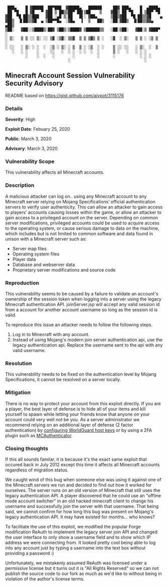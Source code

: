 ```
 ███▄    █ ▓█████  ██▀███  ▓█████▄   ██████     ██▓ ███▄    █  ▄████▄  
 ██ ▀█   █ ▓█   ▀ ▓██ ▒ ██▒▒██▀ ██▌▒██    ▒    ▓██▒ ██ ▀█   █ ▒██▀ ▀█  
▓██  ▀█ ██▒▒███   ▓██ ░▄█ ▒░██   █▌░ ▓██▄      ▒██▒▓██  ▀█ ██▒▒▓█    ▄ 
▓██▒  ▐▌██▒▒▓█  ▄ ▒██▀▀█▄  ░▓█▄   ▌  ▒   ██▒   ░██░▓██▒  ▐▌██▒▒▓▓▄ ▄██▒
▒██░   ▓██░░▒████▒░██▓ ▒██▒░▒████▓ ▒██████▒▒   ░██░▒██░   ▓██░▒ ▓███▀ ░
░ ▒░   ▒ ▒ ░░ ▒░ ░░ ▒▓ ░▒▓░ ▒▒▓  ▒ ▒ ▒▓▒ ▒ ░   ░▓  ░ ▒░   ▒ ▒ ░ ░▒ ▒  ░
░ ░░   ░ ▒░ ░ ░  ░  ░▒ ░ ▒░ ░ ▒  ▒ ░ ░▒  ░ ░    ▒ ░░ ░░   ░ ▒░  ░  ▒   
   ░   ░ ░    ░     ░░   ░  ░ ░  ░ ░  ░  ░      ▒ ░   ░   ░ ░ ░        
         ░    ░  ░   ░        ░          ░      ░           ░ ░ ░      
                            ░                                 ░        
```

## Minecraft Account Session Vulnerability Security Advisory

README based on https://gist.github.com/ajvpot/3115176

### Details
**Severity**: High

**Exploit Date**: Febuary 25, 2020

**Public**: March 3, 2020

**Advisory**: March 3, 2020

### Vulnerability Scope
This vulnerability affects all Minecraft accounts.

### Description
A malicious attacker can log on.. using any Minecraft account to any Minecraft server relying on Mojang Specifications’ official authentication servers to verify user authenticity. This can allow an attacker to gain access to players’ accounts causing losses within the game, or allow an attacker to gain access to a privileged account on the server. Depending on common server modifications, privileged accounts could be used to acquire access to the operating system, or cause serious damage to data on the machine, which includes but is not limited to common software and data found in unison with a Minecraft server such as:

  * Server map files
  * Operating system files
  * Player data
  * Database and webserver data
  * Proprietary server modifications and source code

### Reproduction
This vulnerability seems to be caused by a failure to validate an account's ownership of the session token when logging into a server using the legacy Minecraft authentication API. joinServer.jsp will accept any valid session id from a account for another account username so long as the session id is valid.

To reproduce this issue an attacker needs to follow the following steps.

   1. Log in to Minecraft with any account.
   2. Instead of using Mojang's modern join server authentication api, use the legacy authentication api. Replace the username sent to the api with any valid username.

### Resolution
This vulnerability needs to be fixed on the authentication level by Mojang Specifications, it cannot be resolved on a server locally.

### Mitigation
There is no way to protect your account from this exploit directly. If you are a player, the best layer of defense is to hide all of your items and kill yourself to spawn while letting your friends know that anyone on your account could very well not be you. As a server administrator we recommend relying on an additional layer of defense (2 factor authentication) by [configuring WorldGuard host keys](https://worldguard.enginehub.org/en/latest/host-keys/) or by using a 2FA plugin such as [MCAuthenticator](https://www.spigotmc.org/resources/mcauthenticator.18727).

### Closing thoughts

If this all sounds familar, it is because it's the exact same exploit that occured back in July 2012 except this time it affects all Minecraft accounts regardless of migration status.

We caught wind of this bug when someone else was using it against one of the Minecraft servers we run and decided to find out how it worked for ourselves. The server runs on an old version of Minecraft that still uses the legacy authentication API. A player discovered that he could use an "offline mode account switcher" in an old hacked minecraft client to change his username and successfully join the server with that username. That being said, we cannot confirm for how long this bug was present on Mojang's legacy authentication API. It may have existed for months... who knows?

To facilitate the use of this exploit, we modified the popular Forge modification ReAuth to implement the legacy server join API and changed the user interface to only show a username field and to show which IP address we were connecting from. It looked pretty cool being able to log into any account just by typing a username into the text box without providing a password :)

Unfortunately, we mistakenly assumed ReAuth was licensed under a permissive license but it turns out it is "All Rights Reserved" so we can not publish the source code to our fork as much as we'd like to without being in violation of the author's license terms.
